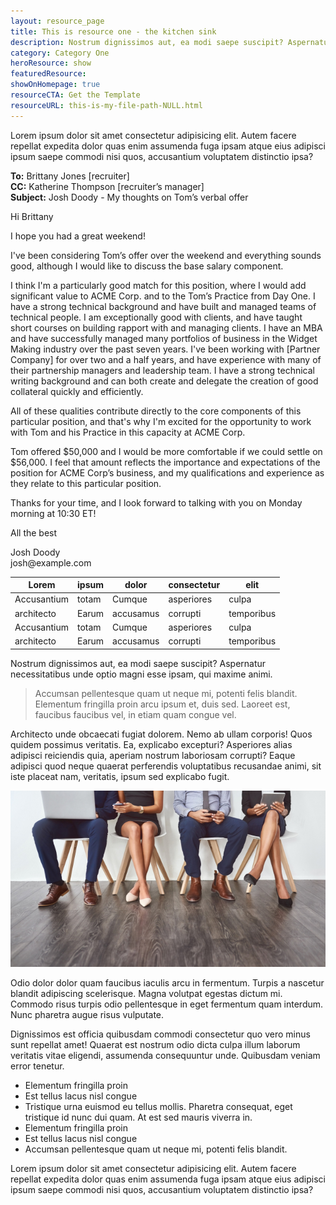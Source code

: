 ```yaml
---
layout: resource_page
title: This is resource one - the kitchen sink
description: Nostrum dignissimos aut, ea modi saepe suscipit? Aspernatur necessitatibus unde optio magni esse ipsam, qui maxime animi.
category: Category One
heroResource: show
featuredResource:
showOnHomepage: true
resourceCTA: Get the Template
resourceURL: this-is-my-file-path-NULL.html
---
```


Lorem ipsum dolor sit amet consectetur adipisicing elit. Autem facere repellat expedita dolor quas enim assumenda fuga ipsam atque eius adipisci ipsum saepe commodi nisi quos, accusantium voluptatem distinctio ipsa?

<div class="email-block">
  <div class="masthead">
    <p><i class="fas fa-circle"></i><i class="fas fa-circle"></i><i class="fas fa-circle"></i></p>
  </div>
  <div class="email-header">
    <p><strong>To:</strong> Brittany Jones <brittany.jones@example.com> [recruiter]<br />
    <strong>CC:</strong> Katherine Thompson <k.thompson@example.com> [recruiter’s manager]<br />
    <strong>Subject:</strong> Josh Doody - My thoughts on Tom’s verbal offer</p>
  </div>
  <div class="email-copy">
    <p>Hi Brittany</p>
    <p>I hope you had a great weekend!</p>
    <p>I've been considering Tom’s offer over the weekend and everything sounds good, although I would like to discuss the base salary component.</p>
    <p>I think I'm a particularly good match for this position, where I would add significant value to ACME Corp. and to the Tom’s Practice from Day One. I have a strong technical background and have built and managed teams of technical people. I am exceptionally good with clients, and have taught short courses on building rapport with and managing clients. I have an MBA and have successfully managed many portfolios of business in the Widget Making industry over the past seven years. I've been working with [Partner Company] for over two and a half years, and have experience with many of their partnership managers and leadership team. I have a strong technical writing background and can both create and delegate the creation of good collateral quickly and efficiently.</p>
    <p>All of these qualities contribute directly to the core components of this particular position, and that's why I'm excited for the opportunity to work with Tom and his Practice in this capacity at ACME Corp.</p>
    <p>Tom offered $50,000 and I would be more comfortable if we could settle on $56,000. I feel that amount reflects the importance and expectations of the position for ACME Corp’s business, and my qualifications and experience as they relate to this particular position.</p>
    <p>Thanks for your time, and I look forward to talking with you on Monday morning at 10:30 ET!</p>
    <p>All the best</p>
    <p>Josh Doody<br />
    josh@example.com</p>
  </div>
</div>

<table>
  <thead>
    <tr>
      <th>Lorem</th>
      <th>ipsum</th>
      <th>dolor</th>
      <th>consectetur</th>
      <th>elit</th>
    </tr>
  </thead>
  <tr>
    <td>Accusantium</td>
    <td>totam</td>
    <td>Cumque</td>
    <td>asperiores</td>
    <td>culpa</td>
  </tr>
  <tr>
    <td>architecto</td>
    <td>Earum</td>
    <td>accusamus</td>
    <td>corrupti</td>
    <td>temporibus</td>
  </tr>
  <tr>
    <td>Accusantium</td>
    <td>totam</td>
    <td>Cumque</td>
    <td>asperiores</td>
    <td>culpa</td>
  </tr>
  <tr>
    <td>architecto</td>
    <td>Earum</td>
    <td>accusamus</td>
    <td>corrupti</td>
    <td>temporibus</td>
  </tr>
</table>

Nostrum dignissimos aut, ea modi saepe suscipit? Aspernatur necessitatibus unde optio magni esse ipsam, qui maxime animi.


> Accumsan pellentesque quam ut neque mi, potenti felis blandit. Elementum fringilla proin arcu ipsum et, duis sed. Laoreet est, faucibus faucibus vel, in etiam quam congue vel.


Architecto unde obcaecati fugiat dolorem. Nemo ab ullam corporis! Quos quidem possimus veritatis.
Ea, explicabo excepturi? Asperiores alias adipisci reiciendis quia, aperiam nostrum laboriosam corrupti? Eaque adipisci quod neque quaerat perferendis voluptatibus recusandae animi, sit iste placeat nam, veritatis, ipsum sed explicabo fugit.


<div class="img-caption">
  <img src="/assets/imgs/placeholder-article.jpg" alt="Alt tag if desired" />
  <p>Odio dolor dolor quam faucibus iaculis arcu in fermentum. Turpis a nascetur blandit adipiscing scelerisque. Magna volutpat egestas dictum mi. Commodo risus turpis odio pellentesque in eget fermentum quam interdum. Nunc pharetra augue risus vulputate.</p>
</div>


Dignissimos est officia quibusdam commodi consectetur quo vero minus sunt repellat amet! Quaerat est nostrum odio dicta culpa illum laborum veritatis vitae eligendi, assumenda consequuntur unde. Quibusdam veniam error tenetur.


<ul class="checklist my-6">
  <li><i class="fas fa-check-circle"></i> Elementum fringilla proin</li>
  <li><i class="fas fa-check-circle"></i> Est tellus lacus nisl congue</li>
  <li><i class="fas fa-check-circle"></i> Tristique urna euismod eu tellus mollis. Pharetra consequat, eget tristique id nunc dui quam. At est sed mauris viverra in.</li>
  <li><i class="fas fa-check-circle"></i> Elementum fringilla proin</li>
  <li><i class="fas fa-check-circle"></i> Est tellus lacus nisl congue</li>
  <li><i class="fas fa-check-circle"></i> Accumsan pellentesque quam ut neque mi, potenti felis blandit.</li>
</ul>


Lorem ipsum dolor sit amet consectetur adipisicing elit. Autem facere repellat expedita dolor quas enim assumenda fuga ipsam atque eius adipisci ipsum saepe commodi nisi quos, accusantium voluptatem distinctio ipsa?